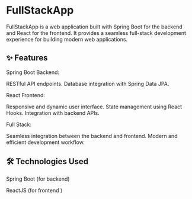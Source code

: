 
# FullStackApp

FullStackApp is a web application built with Spring Boot for the backend and React for the frontend. It provides a seamless full-stack development experience for building modern web applications.



## ✨ Features

Spring Boot Backend:

RESTful API endpoints.
Database integration with Spring Data JPA.


React Frontend:

Responsive and dynamic user interface.
State management using React Hooks.
Integration with backend APIs.


Full Stack:

Seamless integration between the backend and frontend.
Modern and efficient development workflow.

## 🛠️ Technologies Used

Spring Boot (for backend)

ReactJS (for frontend
)







